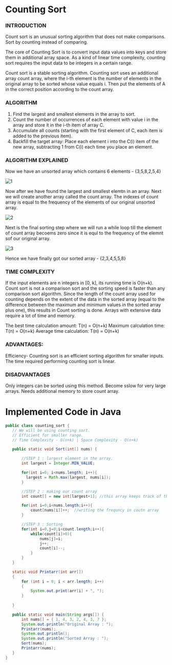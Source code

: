 # Counting Sort # 

### INTRODUCTION ### 
Count sort is an unusual sorting algorithm that does not make comparisons.
Sort by counting instead of comparing.

The core of Counting Sort is to convert input data values into keys and store them in additional array space. As a kind of linear time complexity, counting sort requires the input data to be integers in a certain range.

Count sort is a stable sorting algorithm. Counting sort uses an additional array count array, where the i-th element is the number of elements in the original array to be sorted whose value equals i. Then put the elements of A in the correct position according to the count array.


### ALGORITHM ###
1. Find the largest and smallest elements in the array to sort.
1. Count the number of occurrences of each element with value i in the array and store it in the i-th item of array C.
1. Accumulate all counts (starting with the first element of C, each item is added to the previous item).
1. Backfill the target array: Place each element i into the C(i) item of the new array, subtracting 1 from C(i) each time you place an element.


### ALGORITHM EXPLAINED ###

Now we have an unsorted array which contains 6 elements - {3,5,8,2,5,4} 

![1](https://user-images.githubusercontent.com/98808802/211190059-21b04fd0-4430-4edd-8241-bc3398e71b38.png)

Now after we have found the largest and smallest elemtn in an array. Next we will create another array called the count array. The indexes of count array is equal to the frequency of the elements of our original unsorted array.

![2](https://user-images.githubusercontent.com/98808802/211190071-3f34233b-1719-4d7b-ac86-d611eb6096b4.png)

Next is the final sorting step where we will run a while loop till the element of count array becoems zero since it is equl to the frequency of the elemnt sof our original array.

![3](https://user-images.githubusercontent.com/98808802/211190074-e213ff0d-5c2c-40ec-b2d6-94ed8ad4fa1a.png)

Hence we have finally got our sorted array - {2,3,4,5,5,8}
  

### TIME COMPLEXITY ###

If the input elements are n integers in [0, k], its running time is O(n+k). Count sort is not a comparison sort and the sorting speed is faster than any comparison sort algorithm. Since the length of the count array used for counting depends on the extent of the data in the sorted array (equal to the difference between the maximum and minimum values in the sorted array plus one), this results in Count sorting is done. Arrays with extensive data require a lot of time and memory.

The best time calculation amount: T(n) = O(n+k)
Maximum calculation time: T(n) = O(n+k)
Average time calculation: T(n) = O(n+k)

### ADVANTAGES: ###

Efficiency- Counting sort is an efficient sorting algorithm for smaller inputs. The time required performing counting sort is linear.
 
 ### DISADVANTAGES ###
 Only integers can be sorted using this method.
 Become sslow for very large arrays.
 Needs additional memory to store count array.
 
 
# Implemented Code in Java #
 
 ```java
 public class counting_sort {
    // We will be using counting sort.
    // Efficient for smaller range.
    // Time Complexity - O(n+k) | Space Complexity - O(n+k)

    public static void Sort(int[] nums) {

        //STEP 1 : largest element in the array.
        int largest = Integer.MIN_VALUE;

        for(int i=0; i<nums.length; i++){
          largest = Math.max(largest, nums[i]);
        }

        //STEP 2 : making our count array
        int count[] = new int[largest+1]; //this array keeps track of the coutn frequency of numbers equal to its index

        for(int i=0;i<nums.length;i++){
            count[nums[i]]++;  //writing the frequncy in coutn array
        }

        //STEP 3 : Sorting
        for(int i=0,j=0;i<count.length;i++){
            while(count[i]>0){
                nums[j]=i;
                j++;
                count[i]--;
            }
        }
    }

    static void Printarr(int arr[]) 
    {
        for (int i = 0; i < arr.length; i++) 
        {
            System.out.print(arr[i] + ", ");
        }
    
    }

    public static void main(String args[]) {
        int nums[] = { 1, 4, 3, 2, 4, 3, 7 };
        System.out.println("Original Array : ");
        Printarr(nums);
        System.out.println();
        System.out.println("Sorted Array : ");
        Sort(nums);
        Printarr(nums);
    }
}
```
